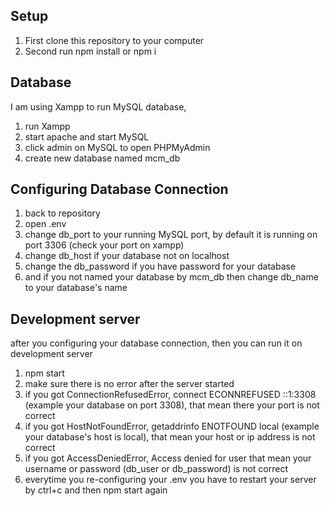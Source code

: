 ## Setup
1. First clone this repository to your computer
2. Second run npm install or npm i

## Database
I am using Xampp to run MySQL database,
1. run Xampp
2. start apache and start MySQL
3. click admin on MySQL to open PHPMyAdmin
4. create new database named mcm_db

## Configuring Database Connection
1. back to repository
2. open .env
3. change db_port to your running MySQL port, by default it is running on port 3306 (check your port on xampp)
4. change db_host if your database not on localhost
5. change the db_password if you have password for your database
6. and if you not named your database by mcm_db then change db_name to your database's name

## Development server
after you configuring your database connection, then you can run it on development server
1. npm start
2. make sure there is no error after the server started
3. if you got ConnectionRefusedError, connect ECONNREFUSED ::1:3308 (example your database on port 3308), that mean there your port is not correct
4. if you got HostNotFoundError, getaddrinfo ENOTFOUND local (example your database's host is local), that mean your host or ip address is not correct
5. if you got AccessDeniedError, Access denied for user that mean your username or password (db_user or db_password) is not correct
6. everytime you re-configuring your .env you have to restart your server by ctrl+c and then npm start again
